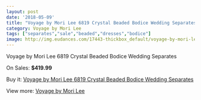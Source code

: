 ```yaml
---
layout: post
date: '2018-05-09'
title: "Voyage by Mori Lee 6819 Crystal Beaded Bodice Wedding Separates"
category: Voyage by Mori Lee
tags: ["separates","sale","beaded","dresses","bodice"]
image: http://img.eudances.com/17443-thickbox_default/voyage-by-mori-lee-6819-crystal-beaded-bodice-wedding-separates.jpg
---
```

Voyage by Mori Lee 6819 Crystal Beaded Bodice Wedding Separates

On Sales: **$419.99**
<a href="https://www.eudances.com/en/voyage-by-mori-lee/5098-voyage-by-mori-lee-6819-crystal-beaded-bodice-wedding-separates.html"><amp-img layout="responsive" width="600" height="600" src="//img.eudances.com/17443-thickbox_default/voyage-by-mori-lee-6819-crystal-beaded-bodice-wedding-separates.jpg" alt="Voyage by Mori Lee 6819 Crystal Beaded Bodice Wedding Separates 0" /></a>

Buy it: [Voyage by Mori Lee 6819 Crystal Beaded Bodice Wedding Separates](https://www.eudances.com/en/voyage-by-mori-lee/5098-voyage-by-mori-lee-6819-crystal-beaded-bodice-wedding-separates.html "Voyage by Mori Lee 6819 Crystal Beaded Bodice Wedding Separates")

View more: [Voyage by Mori Lee](https://www.eudances.com/en/47-voyage-by-mori-lee "Voyage by Mori Lee")